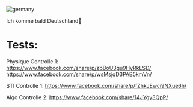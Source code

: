 ![germany](https://github.com/user-attachments/assets/23c9345a-92f6-4d5a-9cd3-500ace886d53)

Ich komme bald Deutschland🥰

# Tests:

Physique Controlle 1: 
  https://www.facebook.com/share/p/zbBoU3gu9HyRkLSD/
  https://www.facebook.com/share/p/wsMsjqD3PAB5kmVn/

STI Controlle 1: https://www.facebook.com/share/p/fZhkJEwci9NXue6h/

Algo Controlle 2: https://www.facebook.com/share/14JYgy3QpP/
